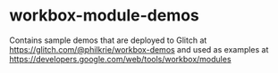 # workbox-module-demos

Contains sample demos that are deployed to Glitch at https://glitch.com/@philkrie/workbox-demos and used as examples at https://developers.google.com/web/tools/workbox/modules
